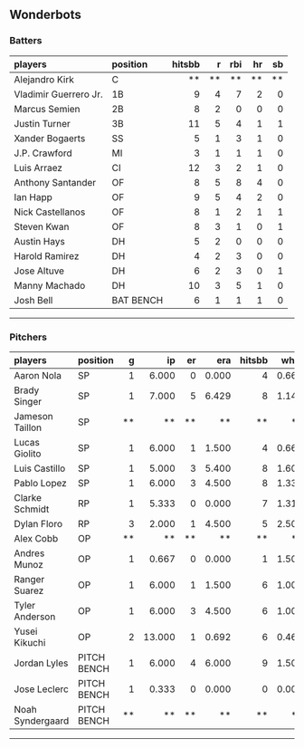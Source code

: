 ## Wonderbots

### Batters

 
|players               |position  | hitsbb|  r| rbi| hr| sb| 
|:---------------------|:---------|------:|--:|---:|--:|--:| 
|Alejandro Kirk        |C         |     **| **|  **| **| **| 
|Vladimir Guerrero Jr. |1B        |      9|  4|   7|  2|  0| 
|Marcus Semien         |2B        |      8|  2|   0|  0|  0| 
|Justin Turner         |3B        |     11|  5|   4|  1|  1| 
|Xander Bogaerts       |SS        |      5|  1|   3|  1|  0| 
|J.P. Crawford         |MI        |      3|  1|   1|  1|  0| 
|Luis Arraez           |CI        |     12|  3|   2|  1|  0| 
|Anthony Santander     |OF        |      8|  5|   8|  4|  0| 
|Ian Happ              |OF        |      9|  5|   4|  2|  0| 
|Nick Castellanos      |OF        |      8|  1|   2|  1|  1| 
|Steven Kwan           |OF        |      8|  3|   1|  0|  1| 
|Austin Hays           |DH        |      5|  2|   0|  0|  0| 
|Harold Ramirez        |DH        |      4|  2|   3|  0|  0| 
|Jose Altuve           |DH        |      6|  2|   3|  0|  1| 
|Manny Machado         |DH        |     10|  3|   5|  1|  0| 
|Josh Bell             |BAT BENCH |      6|  1|   1|  1|  0| 


* * *

### Pitchers

 
|players          |position    |  g|     ip| er|   era| hitsbb|  whip| so|  w| sv| 
|:----------------|:-----------|--:|------:|--:|-----:|------:|-----:|--:|--:|--:| 
|Aaron Nola       |SP          |  1|  6.000|  0| 0.000|      4| 0.667|  5|  0|  0| 
|Brady Singer     |SP          |  1|  7.000|  5| 6.429|      8| 1.143|  2|  0|  0| 
|Jameson Taillon  |SP          | **|     **| **|    **|     **|    **| **| **| **| 
|Lucas Giolito    |SP          |  1|  6.000|  1| 1.500|      4| 0.667| 10|  0|  0| 
|Luis Castillo    |SP          |  1|  5.000|  3| 5.400|      8| 1.600|  3|  0|  0| 
|Pablo Lopez      |SP          |  1|  6.000|  3| 4.500|      8| 1.333| 10|  0|  0| 
|Clarke Schmidt   |RP          |  1|  5.333|  0| 0.000|      7| 1.312|  3|  0|  0| 
|Dylan Floro      |RP          |  3|  2.000|  1| 4.500|      5| 2.500|  4|  0|  0| 
|Alex Cobb        |OP          | **|     **| **|    **|     **|    **| **| **| **| 
|Andres Munoz     |OP          |  1|  0.667|  0| 0.000|      1| 1.500|  1|  0|  0| 
|Ranger Suarez    |OP          |  1|  6.000|  1| 1.500|      6| 1.000|  7|  0|  0| 
|Tyler Anderson   |OP          |  1|  6.000|  3| 4.500|      6| 1.000|  9|  0|  0| 
|Yusei Kikuchi    |OP          |  2| 13.000|  1| 0.692|      6| 0.462| 14|  1|  0| 
|Jordan Lyles     |PITCH BENCH |  1|  6.000|  4| 6.000|      9| 1.500|  2|  1|  0| 
|Jose Leclerc     |PITCH BENCH |  1|  0.333|  0| 0.000|      0| 0.000|  0|  0|  0| 
|Noah Syndergaard |PITCH BENCH | **|     **| **|    **|     **|    **| **| **| **| 


* * *


